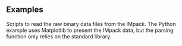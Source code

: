 ## Examples

Scripts to read the raw binary data files from the IMpack. The Python example uses Matplotlib to present the IMpack data, but the parsing function only relies on the standard library.
